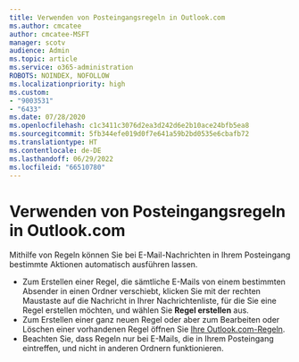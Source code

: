 ```yaml
---
title: Verwenden von Posteingangsregeln in Outlook.com
ms.author: cmcatee
author: cmcatee-MSFT
manager: scotv
audience: Admin
ms.topic: article
ms.service: o365-administration
ROBOTS: NOINDEX, NOFOLLOW
ms.localizationpriority: high
ms.custom:
- "9003531"
- "6433"
ms.date: 07/28/2020
ms.openlocfilehash: c1c3411c3076d2ea3d242d6e2b10ace24bfb5ea8
ms.sourcegitcommit: 5fb344efe019d0f7e641a59b2bd0535e6cbafb72
ms.translationtype: HT
ms.contentlocale: de-DE
ms.lasthandoff: 06/29/2022
ms.locfileid: "66510780"
---
```

# <a name="use-inbox-rules-in-outlookcom"></a>Verwenden von Posteingangsregeln in Outlook.com

Mithilfe von Regeln können Sie bei E-Mail-Nachrichten in Ihrem Posteingang bestimmte Aktionen automatisch ausführen lassen.

- Zum Erstellen einer Regel, die sämtliche E-Mails von einem bestimmten Absender in einen Ordner verschiebt, klicken Sie mit der rechten Maustaste auf die Nachricht in Ihrer Nachrichtenliste, für die Sie eine Regel erstellen möchten, und wählen Sie **Regel erstellen** aus.
- Zum Erstellen einer ganz neuen Regel oder aber zum Bearbeiten oder Löschen einer vorhandenen Regel öffnen Sie [Ihre Outlook.com-Regeln](https://go.microsoft.com/fwlink/?linkid=2118142).
- Beachten Sie, dass Regeln nur bei E-Mails, die in Ihrem Posteingang eintreffen, und nicht in anderen Ordnern funktionieren.
